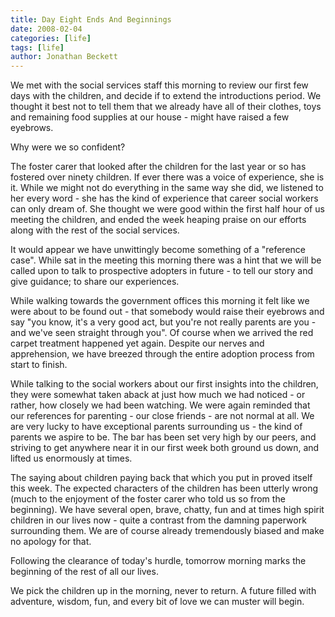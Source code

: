 ```yaml
---
title: Day Eight Ends And Beginnings
date: 2008-02-04
categories: [life]
tags: [life]
author: Jonathan Beckett
---
```


We met with the social services staff this morning to review our first few days with the children, and decide if to extend the introductions period. We thought it best not to tell them that we already have all of their clothes, toys and remaining food supplies at our house - might have raised a few eyebrows.

Why were we so confident?

The foster carer that looked after the children for the last year or so has fostered over ninety children. If ever there was a voice of experience, she is it. While we might not do everything in the same way she did, we listened to her every word - she has the kind of experience that career social workers can only dream of. She thought we were good within the first half hour of us meeting the children, and ended the week heaping praise on our efforts along with the rest of the social services.

It would appear we have unwittingly become something of a "reference case". While sat in the meeting this morning there was a hint that we will be called upon to talk to prospective adopters in future - to tell our story and give guidance; to share our experiences.

While walking towards the government offices this morning it felt like we were about to be found out - that somebody would raise their eyebrows and say "you know, it's a very good act, but you're not really parents are you - and we've seen straight through you". Of course when we arrived the red carpet treatment happened yet again. Despite our nerves and apprehension, we have breezed through the entire adoption process from start to finish.

While talking to the social workers about our first insights into the children, they were somewhat taken aback at just how much we had noticed - or rather, how closely we had been watching. We were again reminded that our references for parenting - our close friends - are not normal at all. We are very lucky to have exceptional parents surrounding us - the kind of parents we aspire to be. The bar has been set very high by our peers, and striving to get anywhere near it in our first week both ground us down, and lifted us enormously at times.

The saying about children paying back that which you put in proved itself this week. The expected characters of the children has been utterly wrong (much to the enjoyment of the foster carer who told us so from the beginning). We have several open, brave, chatty, fun and at times high spirit children in our lives now - quite a contrast from the damning paperwork surrounding them. We are of course already tremendously biased and make no apology for that.

Following the clearance of today's hurdle, tomorrow morning marks the beginning of the rest of all our lives.

We pick the children up in the morning, never to return. A future filled with adventure, wisdom, fun, and every bit of love we can muster will begin.